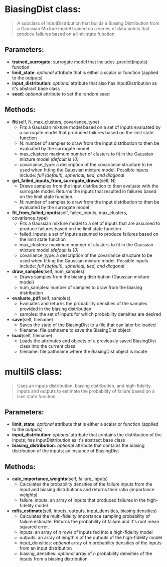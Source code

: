 # BiasingDist class:
> A subclass of InputDistribution that builds a Biasing Distribution from a Gaussian Mixture model trained on a series of data points that produce failures based on a limit state function.

## Parameters:
* **trained_surrogate**: surrogate model that includes .predict(inputs) function
* **limit_state**: *optional* attribute that is either a scalar or function (applied to the outputs)
* **input_distribution**: *optional* attribute that also has InputDistribution as it's abstract base class
* **seed**: *optional* attribute to set the random seed
## Methods:
* **fit**(self, N, max_clusters, covariance_type)
	* Fits a Gaussian mixture model based on a set of inputs evaluated by a surrogate model that produced failures based on the limit state function
	* N: number of samples to draw from the input distribution to then be evaluated by the surrogate model
	* max_clusters: maximum number of clusters to fit in the Gaussian mixture model *(default is 10)*
	* covariance_type: a description of the covariance structure to be used when fitting the Gaussian mixture model. Possible inputs include: *full (default), spherical, tied, and diagonal*
* **get_failed_inputs_from_surrogate_draws**(self, N) 
	* Draws samples from the input distribution to then evaluate with the surrogate model. Returns the inputs that resulted in failures based on the limit state function.
	* N: number of samples to draw from the input distribution to then be evaluated by the surrogate model
* **fit_from_failed_inputs**(self, failed_inputs, max_clusters, covariance_type) 
	* Fits a Gaussian mixture model to a set of inputs that are assumed to produce failures based on the limit state function
	* failed_inputs: a set of inputs assumed to produce failures based on the limit state function
	* max_clusters: maximum number of clusters to fit in the Gaussian mixture model *(default is 10)*
	* covariance_type: a description of the covariance structure to be used when fitting the Gaussian mixture model. Possible inputs include: *full (default), spherical, tied, and diagonal*
* **draw_samples**(self, num_samples) 
	* Draws samples from the biasing distribution (Gaussian mixture model)
	* num_samples: number of samples to draw from the biasing distribution
* **evaluate_pdf**(self, samples) 
	* Evaluates and returns the probability densities of the samples provided in the biasing distribution
	* samples: the set of inputs for which probability densities are desired
* **save**(self, filename)
	* Saves the state of the BiasingDist to a file that can later be loaded
	* filename: file pathname to save the BiasingDist object
* **load**(self, filename)
	* Loads the attributes and objects of a previously saved BiasingDist class into the current class
	* filename: file pathname where the BiasingDist object is locate
# multiIS class:
> Uses an inputs distribution, biasing distribution, and high-fidelity inputs and outputs to estimate the probability of failure based on a limit state function
## Parameters:
* **limit_state**: *optional* attribute that is either a scalar or function (applied to the outputs)
* **input_distribution**: *optional* attribute that contains the distribution of the inputs; has InputDistribution as it's abstract base class
* **biasing_distribution**: *optional* attribute that contains the biasing distribution of the inputs; an instance of BiasingDist
## Methods:
* **calc_importance_weights**(self, failure_inputs)
	* Calculates the probability densities of the failure inputs from the input and biasing distributions and returns their ratio (importance weights)
	* failure_inputs: an array of inputs that produced failures in the high-fidelity model
* **mfis_estimate**(self, inputs, outputs, input_densities, biasing densities)
	* Calculates the multi-fidelity importance sampling probability of failure estimate. Returns the probability of failure and it's root mean squared error.
	* inputs: an array of *n* rows of inputs fed into a high-fidelity model
	* outputs: an array of length *n* of the outputs of the high-fidelity model
	* input_densities: *optional* array of *n* probability densities of the inputs from an input distribution
	* biasing_densities: *optional* array of *n* probability densities of the inputs from a biasing distribution
